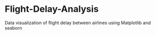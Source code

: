 # Flight-Delay-Analysis
Data visualization of flight delay between airlines using Matplotlib and seaborn
